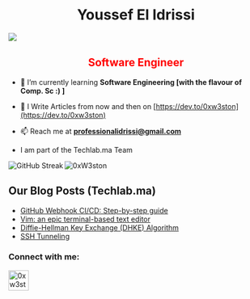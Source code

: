 <h1 align="center">Youssef El Idrissi</h1>
<p><img align="left" src="https://komarev.com/ghpvc/?username=0xW3ston&color=blueviolet"/></p>
<br/>
<h2 align="center" style="color: red;">Software Engineer</h2>

- 🌱 I’m currently learning **Software Engineering [with the flavour of Comp. Sc :) ]**

- 📝 I Write Articles from now and then on [https://dev.to/0xw3ston](https://dev.to/0xw3ston)

- 📫 Reach me at **professionalidrissi@gmail.com**

- I am part of the Techlab.ma Team

<p><img align="left" src="https://github-readme-streak-stats.herokuapp.com?user=0xW3ston&theme=burnt-neon&hide_border=true" alt="GitHub Streak" /></p>
<p><img align="center" src="https://github-readme-stats.vercel.app/api?username=0xW3ston&show_icons=true&theme=tokyonight&locale=en" alt="0xW3ston" /></p>

## Our Blog Posts (Techlab.ma)
<!-- BLOG-POST-LIST:START -->
- [GitHub Webhook CI/CD: Step-by-step guide](https://dev.to/techlabma/github-webhook-cicd-step-by-step-guide-1j6g)
- [Vim: an epic terminal-based text editor](https://dev.to/techlabma/vim-an-epic-terminal-based-text-editor-4p9m)
- [Diffie-Hellman Key Exchange &lpar;DHKE&rpar; Algorithm](https://dev.to/techlabma/diffie-hellman-key-exchange-dhke-algorithm-505b)
- [SSH Tunneling](https://dev.to/techlabma/ssh-tunneling-5ej6)
<!-- BLOG-POST-LIST:END -->

<h3 align="left">Connect with me:</h3>
<p align="left">

<a href="https://dev.to/0xw3ston" target="blank"><img align="center" src="https://raw.githubusercontent.com/FortAwesome/Font-Awesome/f0c25837a3fe0e03783b939559e088abcbfb3c4b/svgs/brands/dev.svg" alt="0xw3ston" height="40" width="40" /></a>
</p>
